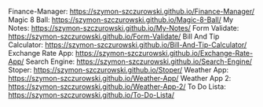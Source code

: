 Finance-Manager: https://szymon-szczurowski.github.io/Finance-Manager/
Magic 8 Ball: https://szymon-szczurowski.github.io/Magic-8-Ball/
My Notes: https://szymon-szczurowski.github.io/My-Notes/
Form Validate: https://szymon-szczurowski.github.io/Form-Validate/
Bill And Tip Calculator: https://szymon-szczurowski.github.io/Bill-And-Tip-Calculator/
Exchange Rate App: https://szymon-szczurowski.github.io/Exchange-Rate-App/
Search Engine: https://szymon-szczurowski.github.io/Search-Engine/
Stoper: https://szymon-szczurowski.github.io/Stoper/
Weather App: https://szymon-szczurowski.github.io/Weather-App/
Weather App 2: https://szymon-szczurowski.github.io/Weather-App-2/
To Do Lista: https://szymon-szczurowski.github.io/To-Do-Lista/